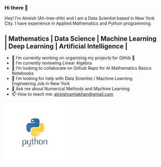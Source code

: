 ### Hi there 👋

Hey! I'm Atreish (Ah-tree-shh) and I am a Data Scientist based in New York City. I have experience in Applied Mathematics and Python programming. 

## | Mathematics | Data Science | Machine Learning | Deep Learning | Artificial Intelligence |

- 🔭 I’m currently working on organizing my projects for Githib 🤣 
- 🌱 I’m currently reviewing Linear Algebra 
- 👯 I’m looking to collaborate on Github Repo for AI Mathematics Basics Notebooks
- 🤔 I’m looking for help with Data Scientist / Machine Learning Engineering Job in New York
- 💬 Ask me about Numerical Methods and Machine Learning
- 📫 How to reach me: atreishramlakhan@gmail.com



![Screenshot](py.png)
